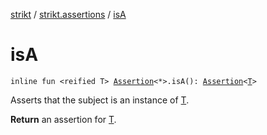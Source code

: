 [strikt](../index.md) / [strikt.assertions](index.md) / [isA](./is-a.md)

# isA

`inline fun <reified T> `[`Assertion`](../strikt.api/-assertion/index.md)`<*>.isA(): `[`Assertion`](../strikt.api/-assertion/index.md)`<`[`T`](is-a.md#T)`>`

Asserts that the subject is an instance of [T](is-a.md#T).

**Return**
an assertion for [T](is-a.md#T).


